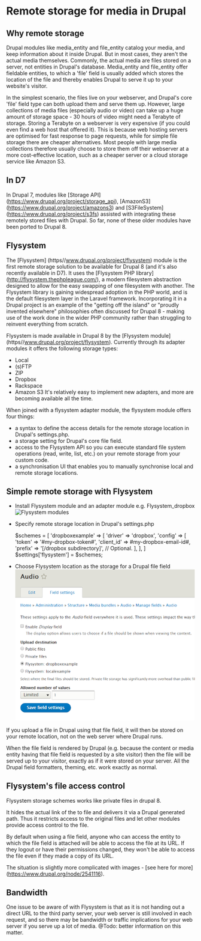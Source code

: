 Remote storage for media in Drupal
====================

Why remote storage
---------------------------------
Drupal modules like media_entity and file_entity catalog your media, and keep information about it inside Drupal. But in most cases, they aren't the actual media themselves. Commonly, the actual media are files stored on a server, not entities in Drupal's database. Media_entity and file_entity offer fieldable entities, to which a 'file' field is usually added which stores the location of the file and thereby enables Drupal to serve it up to your website's visitor.

In the simplest scenario, the files live on your webserver, and Drupal's core 'file' field type can both upload them and serve them up. However, large collections of media files (especially audio or video) can take up a huge amount of storage space - 30 hours of video might need a Terabyte of storage. Storing a Terabyte on a webserver is very expensive (if you could even find a web host that offered it). This is because web hosting servers are optimised for fast response to page requests, while for simple file storage there are cheaper alternatives. Most people with large media collections therefore usually choose to store them off their webserver at a more cost-effective location, such as a cheaper server or a cloud storage service like Amazon S3.

In D7
------------------------
In Drupal 7,  modules like [Storage API] (https://www.drupal.org/project/storage_api), [AmazonS3] (https://www.drupal.org/project/amazons3) and [S3FileSystem] (https://www.drupal.org/project/s3fs) assisted with integrating these remotely stored files with Drupal. So far, none of these older modules have been ported to Drupal 8.

Flysystem
---------------------------------------
The [Flysystem] (https//www.drupal.org/project/flysystem) module is the first remote storage solution to be available for Drupal 8 (and it's also recently available in D7). It uses the [Flysystem PHP library] (http://flysystem.thephpleague.com/), a modern filesystem abstraction designed to allow for the easy swapping of one filesystem with another. The Flysystem library is gaining widespread adoption in the PHP world, and is the default filesystem layer in the Laravel framework. Incorporating it in a Drupal project is an example of the "getting off the island" or "proudly invented elsewhere" philosophies often discussed for Drupal 8 - making use of the work done in the wider PHP community rather than struggling to reinvent everything from scratch.

Flysystem is made available in Drupal 8 by the [Flysystem module] (https//www.drupal.org/project/flysystem). Currently through its adapter modules it offers the following storage types:
* Local
* (s)FTP
* ZIP
* Dropbox
* Rackspace
* Amazon S3
It's relatively easy to implement new adapters, and more are becoming available all the time.

When joined with a flysystem adapter module, the flysystem module offers four things:
* a syntax to define the access details for the remote storage location in Drupal's settings.php. 
* a storage setting for Drupal's core file field.
* access to the Flysystem API so you can execute standard file system operations (read, write, list, etc.) on your remote storage from your custom code.
* a synchronisation UI that enables you to manually synchronise local and remote storage locations.

Simple remote storage with Flysystem
-------------------------------------------------------------
* Install Flysystem module and an adapter module e.g. Flysystem_dropbox
![Flysystem modules](flysystem_modules.png)

* Specify remote storage location in Drupal's settings.php

    $schemes = [
        'dropboxexample' => [
            'driver' => 'dropbox',
            'config' => [
               'token' => '#my-dropbox-token#',
               'client_id' => #my-dropbox-email-id#,
               'prefix' => '[/dropbox subdirectory]', // Optional.
            ],
        ],
    ]
    $settings['flysystem'] = $schemes;

* Choose Flysystem location as the storage for a Drupal file field
![Flysystem storage for a file field](flysystem_filefield.png)

If you upload a file in Drupal using that file field, it will then be stored on your remote location, not on the web server where Drupal runs.

When the file field is rendered by Drupal (e.g. because the content or media entity having that file field is requested by a site visitor) then the file will be served up to your visitor, exactly as if it were stored on your server. All the Drupal field formatters, theming, etc. work exactly as normal.

Flysystem's file access control
--------------------------------------------------
Flysystem storage schemes works like private files in drupal 8.

It hides the actual link of the to file and delivers it via a Drupal generated path. Thus it restricts access to the original files and let other modules provide access control to the file. 

By default when using a file field, anyone who can access the entity to which the file field is attached will be able to access the file at its URL. If they logout or have their permissions changed, they won't be able to access the file even if they made a copy of its URL.

The situation is slightly more complicated with images - [see here for more] (https://www.drupal.org/node/2541116).

Bandwidth
---------------------------------------------
One issue to be aware of with Flysystem is that as it is not handing out a direct URL to the third party server, your web server is still involved in each request, and so there may be bandwidth or traffic implications for your web server if you serve up a lot of media.
@Todo: better information on this matter.

